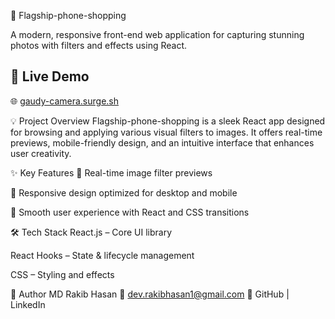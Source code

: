 📸 Flagship-phone-shopping

A modern, responsive front-end web application for capturing stunning photos with filters and effects using React.

## 🚀 Live Demo  
🌐 [gaudy-camera.surge.sh](https://gaudy-camera.surge.sh)

💡 Project Overview
Flagship-phone-shopping is a sleek React app designed for browsing and applying various visual filters to images. It offers real-time previews, mobile-friendly design, and an intuitive interface that enhances user creativity.

✨ Key Features
🎨 Real-time image filter previews

📱 Responsive design optimized for desktop and mobile

🚀 Smooth user experience with React and CSS transitions

🛠️ Tech Stack
React.js – Core UI library

React Hooks – State & lifecycle management

CSS – Styling and effects

👤 Author
MD Rakib Hasan
📧 dev.rakibhasan1@gmail.com
🔗 GitHub | LinkedIn
